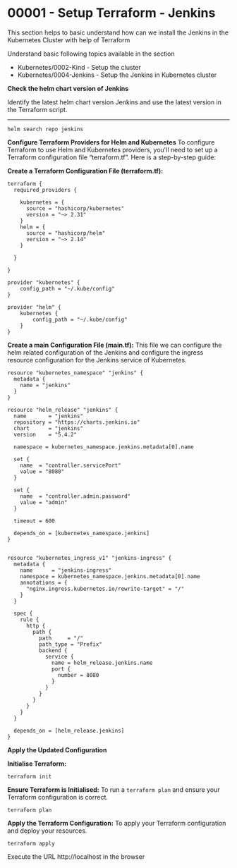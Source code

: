 # 00001 - Setup Terraform - Jenkins
This section helps to basic understand how can we install the Jenkins in the Kubernetes Cluster with help of Terraform

Understand basic following topics available in the section 

- Kubernetes/0002-Kind  - Setup the cluster
- Kubernetes/0004-Jenkins - Setup the Jenkins in Kubernetes cluster

**Check the helm chart version of Jenkins**

Identify the latest helm chart version Jenkins and use the latest version in the Terraform script.
****
    helm search repo jenkins

**Configure Terraform Providers for Helm and Kubernetes**
To configure Terraform to use Helm and Kubernetes providers, you'll need to set up a Terraform configuration file “terraform.tf”. Here is a step-by-step guide:

**Create a Terraform Configuration File (terraform.tf):**

    terraform {
      required_providers {
    
        kubernetes = {
          source = "hashicorp/kubernetes"
          version = "~> 2.31"
        }
        helm = {
          source = "hashicorp/helm"
          version = "~> 2.14"
        }
    
      }
    
    }
    
    provider "kubernetes" {
        config_path = "~/.kube/config"
    }
    
    provider "helm" {
        kubernetes {
            config_path = "~/.kube/config"
        }
    }

**Create a main Configuration File (main.tf):**
This file we can configure the helm related configuration of the Jenkins and configure the ingress resource configuration for the Jenkins service of Kubernetes.

    
    
    resource "kubernetes_namespace" "jenkins" {
      metadata {
        name = "jenkins"
      }
    }
    
    resource "helm_release" "jenkins" {
      name       = "jenkins"
      repository = "https://charts.jenkins.io"
      chart      = "jenkins"
      version    = "5.4.2"
    
      namespace = kubernetes_namespace.jenkins.metadata[0].name
    
      set {
        name  = "controller.servicePort"
        value = "8080"
      }
    
      set {
        name  = "controller.admin.password"
        value = "admin"
      }
    
      timeout = 600
    
      depends_on = [kubernetes_namespace.jenkins]
    }
    
    
    resource "kubernetes_ingress_v1" "jenkins-ingress" {
      metadata {
        name      = "jenkins-ingress"
        namespace = kubernetes_namespace.jenkins.metadata[0].name
        annotations = {
          "nginx.ingress.kubernetes.io/rewrite-target" = "/"
        }
      }
    
      spec {
        rule {
          http {
            path {
              path     = "/"
              path_type = "Prefix"
              backend {
                service {
                  name = helm_release.jenkins.name
                  port {
                    number = 8080
                  }
                }
              }
            }
          }
        }
      }
    
      depends_on = [helm_release.jenkins]
    }

**Apply the Updated Configuration**

**Initialise Terraform:**

    terraform init

**Ensure Terraform is Initialised:**
To run a `terraform plan` and ensure your Terraform configuration is correct.


    terraform plan

**Apply the Terraform Configuration:**
To apply your Terraform configuration and deploy your resources.


    terraform apply

Execute the URL http://localhost in the browser

